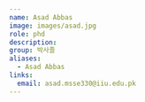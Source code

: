 ```yaml
---
name: Asad Abbas
image: images/asad.jpg
role: phd
description:
group: 박사졸
aliases:
  - Asad Abbas
links:
  email: asad.msse330@iiu.edu.pk
---
```

